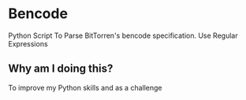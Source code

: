 # Bencode
Python Script To Parse BitTorren's bencode specification. Use Regular Expressions

## Why am I doing this?
To improve my Python skills and as a challenge
